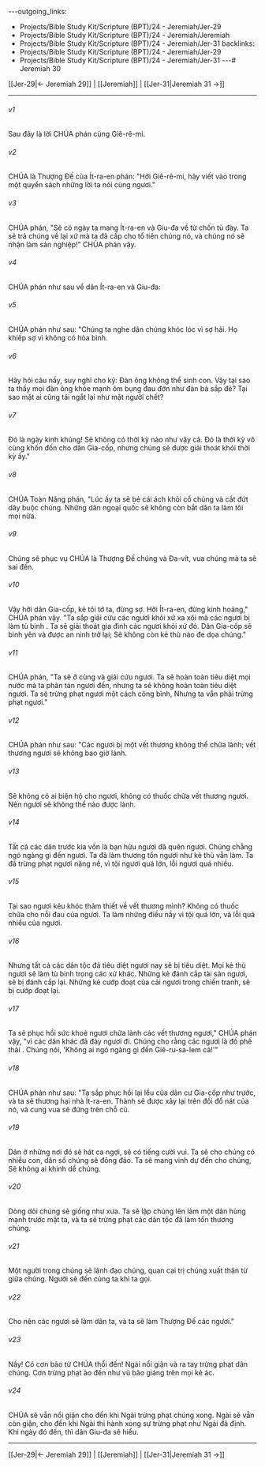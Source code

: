 ---outgoing_links:
  - Projects/Bible Study Kit/Scripture (BPT)/24 - Jeremiah/Jer-29
  - Projects/Bible Study Kit/Scripture (BPT)/24 - Jeremiah/Jeremiah
  - Projects/Bible Study Kit/Scripture (BPT)/24 - Jeremiah/Jer-31
backlinks:
  - Projects/Bible Study Kit/Scripture (BPT)/24 - Jeremiah/Jer-29
  - Projects/Bible Study Kit/Scripture (BPT)/24 - Jeremiah/Jer-31
---# Jeremiah 30

[[Jer-29|← Jeremiah 29]] | [[Jeremiah]] | [[Jer-31|Jeremiah 31 →]]
***



###### v1 
Sau đây là lời CHÚA phán cùng Giê-rê-mi. 

###### v2 
CHÚA là Thượng Đế của Ít-ra-en phán: "Hỡi Giê-rê-mi, hãy viết vào trong một quyển sách những lời ta nói cùng ngươi." 

###### v3 
CHÚA phán, "Sẽ có ngày ta mang Ít-ra-en và Giu-đa về từ chốn tù đày. Ta sẽ trả chúng về lại xứ mà ta đã cấp cho tổ tiên chúng nó, và chúng nó sẽ nhận làm sản nghiệp!" CHÚA phán vậy. 

###### v4 
CHÚA phán như sau về dân Ít-ra-en và Giu-đa: 

###### v5 
CHÚA phán như sau: "Chúng ta nghe dân chúng khóc lóc vì sợ hãi. Họ khiếp sợ vì không có hòa bình. 

###### v6 
Hãy hỏi câu nầy, suy nghĩ cho kỹ: Đàn ông không thể sinh con. Vậy tại sao ta thấy mọi đàn ông khỏe mạnh ôm bụng đau đớn như đàn bà sắp đẻ? Tại sao mặt ai cũng tái ngắt lại như mặt người chết? 

###### v7 
Đó là ngày kinh khủng! Sẽ không có thời kỳ nào như vậy cả. Đó là thời kỳ vô cùng khốn đốn cho dân Gia-cốp, nhưng chúng sẽ được giải thoát khỏi thời kỳ ấy." 

###### v8 
CHÚA Toàn Năng phán, "Lúc ấy ta sẽ bẻ cái ách khỏi cổ chúng và cắt đứt dây buộc chúng. Những dân ngoại quốc sẽ không còn bắt dân ta làm tôi mọi nữa. 

###### v9 
Chúng sẽ phục vụ CHÚA là Thượng Đế chúng và Đa-vít, vua chúng mà ta sẽ sai đến. 

###### v10 
Vậy hỡi dân Gia-cốp, kẻ tôi tớ ta, đừng sợ. Hỡi Ít-ra-en, đừng kinh hoảng," CHÚA phán vậy. "Ta sắp giải cứu các ngươi khỏi xứ xa xôi mà các ngươi bị làm tù binh . Ta sẽ giải thoát gia đình các ngươi khỏi xứ đó. Dân Gia-cốp sẽ bình yên và được an ninh trở lại; Sẽ không còn kẻ thù nào đe dọa chúng." 

###### v11 
CHÚA phán, "Ta sẽ ở cùng và giải cứu ngươi. Ta sẽ hoàn toàn tiêu diệt mọi nước mà ta phân tán ngươi đến, nhưng ta sẽ không hoàn toàn tiêu diệt ngươi. Ta sẽ trừng phạt ngươi một cách công bình, Nhưng ta vẫn phải trừng phạt ngươi." 

###### v12 
CHÚA phán như sau: "Các ngươi bị một vết thương không thể chữa lành; vết thương ngươi sẽ không bao giờ lành. 

###### v13 
Sẽ không có ai biện hộ cho ngươi, không có thuốc chữa vết thương ngươi. Nên ngươi sẽ không thể nào được lành. 

###### v14 
Tất cả các dân trước kia vốn là bạn hữu ngươi đã quên ngươi. Chúng chẳng ngó ngàng gì đến ngươi. Ta đã làm thương tổn ngươi như kẻ thù vẫn làm. Ta đã trừng phạt ngươi nặng nề, vì tội ngươi quá lớn, lỗi ngươi quá nhiều. 

###### v15 
Tại sao ngươi kêu khóc thảm thiết về vết thương mình? Không có thuốc chữa cho nỗi đau của ngươi. Ta làm những điều nầy vì tội quá lớn, và lỗi quá nhiều của ngươi. 

###### v16 
Nhưng tất cả các dân tộc đã tiêu diệt ngươi nay sẽ bị tiêu diệt. Mọi kẻ thù ngươi sẽ làm tù binh trong các xứ khác. Những kẻ đánh cắp tài sản ngươi, sẽ bị đánh cắp lại. Những kẻ cướp đoạt của cải ngươi trong chiến tranh, sẽ bị cướp đoạt lại. 

###### v17 
Ta sẽ phục hồi sức khoẻ ngươi chữa lành các vết thương ngươi," CHÚA phán vậy, "vì các dân khác đã đày ngươi đi. Chúng cho rằng các ngươi là đồ phế thải . Chúng nói, 'Không ai ngó ngàng gì đến Giê-ru-sa-lem cả!'" 

###### v18 
CHÚA phán như sau: "Ta sắp phục hồi lại lều của dân cư Gia-cốp như trước, và ta sẽ thương hại nhà Ít-ra-en. Thành sẽ được xây lại trên đồi đổ nát của nó, và cung vua sẽ đứng trên chỗ cũ. 

###### v19 
Dân ở những nơi đó sẽ hát ca ngợi, sẽ có tiếng cười vui. Ta sẽ cho chúng có nhiều con, dân số chúng sẽ đông đảo. Ta sẽ mang vinh dự đến cho chúng, Sẽ không ai khinh dể chúng. 

###### v20 
Dòng dõi chúng sẽ giống như xưa. Ta sẽ lập chúng lên làm một dân hùng mạnh trước mặt ta, và ta sẽ trừng phạt các dân tộc đã làm tổn thương chúng. 

###### v21 
Một người trong chúng sẽ lãnh đạo chúng, quan cai trị chúng xuất thân từ giữa chúng. Người sẽ đến cùng ta khi ta gọi. 

###### v22 
Cho nên các ngươi sẽ làm dân ta, và ta sẽ làm Thượng Đế các ngươi." 

###### v23 
Nầy! Có cơn bão từ CHÚA thổi đến! Ngài nổi giận và ra tay trừng phạt dân chúng. Cơn trừng phạt ào đến như vũ bão giáng trên mọi kẻ ác. 

###### v24 
CHÚA sẽ vẫn nổi giận cho đến khi Ngài trừng phạt chúng xong. Ngài sẽ vẫn còn giận, cho đến khi Ngài thi hành xong sự trừng phạt như Ngài đã định. Khi ngày đó đến, thì dân Giu-đa sẽ hiểu.

***
[[Jer-29|← Jeremiah 29]] | [[Jeremiah]] | [[Jer-31|Jeremiah 31 →]]
